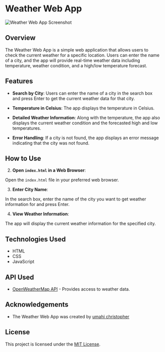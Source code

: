 # Weather Web App

![Weather Web App Screenshot](screenshot.png)

## Overview

The Weather Web App is a simple web application that allows users to check the current weather for a specific location. Users can enter the name of a city, and the app will provide real-time weather data including temperature, weather condition, and a high/low temperature forecast.

## Features

- **Search by City**: Users can enter the name of a city in the search box and press Enter to get the current weather data for that city.

- **Temperature in Celsius**: The app displays the temperature in Celsius.

- **Detailed Weather Information**: Along with the temperature, the app also displays the current weather condition and the forecasted high and low temperatures.

- **Error Handling**: If a city is not found, the app displays an error message indicating that the city was not found.

## How to Use

   
2. **Open `index.html` in a Web Browser**:

Open the `index.html` file in your preferred web browser.

3. **Enter City Name**:

In the search box, enter the name of the city you want to get weather information for and press Enter.

4. **View Weather Information**:

The app will display the current weather information for the specified city.

## Technologies Used

- HTML
- CSS
- JavaScript

## API Used

- [OpenWeatherMap API](https://openweathermap.org/api) - Provides access to weather data.

## Acknowledgements

- The Weather Web App was created by [umahi christopher](https://github.com/umahichristopher)

## License

This project is licensed under the [MIT License](LICENSE).


